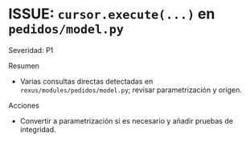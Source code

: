 # ISSUE: `cursor.execute(...)` en `pedidos/model.py`

Severidad: P1

Resumen
- Varias consultas directas detectadas en `rexus/modules/pedidos/model.py`; revisar parametrización y origen.

Acciones
- Convertir a parametrización si es necesario y añadir pruebas de integridad.

